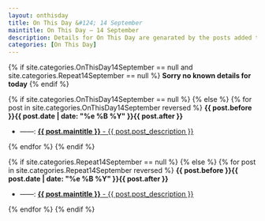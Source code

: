```yaml
---
layout: onthisday
title: On This Day &#124; 14 September
maintitle: On This Day — 14 September
description: Details for On This Day are genarated by the posts added to the website so the content is subject to changes/updates over time.
categories: [On This Day]
---
```


{% if site.categories.OnThisDay14September == null and site.categories.Repeat14September == null %}
<strong>Sorry no known details for today</strong>
{% endif %}

{% if site.categories.OnThisDay14September == null %}
{% else %}
{% for post in site.categories.OnThisDay14September reversed %}
<strong>{{ post.before }}{{ post.date | date: "%e %B %Y" }}{{ post.after }}</strong>
<ul>
<li> ——: <a href="{{ post.url }}"><strong>{{ post.maintitle }}</strong> - {{ post.post_description }}</a></li>
</ul>
{% endfor %}
{% endif %}

{% if site.categories.Repeat14September == null %}
{% else %}
{% for post in site.categories.Repeat14September reversed %}
<strong>{{ post.before }}{{ post.date | date: "%e %B %Y" }}{{ post.after }}</strong>
<ul>
<li> ——: <a href="{{ post.url }}"><strong>{{ post.maintitle }}</strong> - {{ post.post_description }}</a></li>
</ul>
{% endfor %}
{% endif %}

